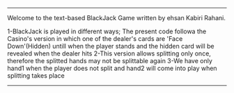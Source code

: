 ****************************************************************************
Welcome to the text-based BlackJack Game written by ehsan Kabiri Rahani. 

1-BlackJack is played in different ways; The present code followa the Casino's version in which one of the dealer's cards are 'Face Down'(Hidden) untill when the player stands
and the hidden card will be revealed when the dealer hits
2-This version allows splitting only once, therefore the splitted hands may not be splittable again
3-We have only hand1 when the player does not split and hand2 will come into play when splitting takes place

****************************************************************************
